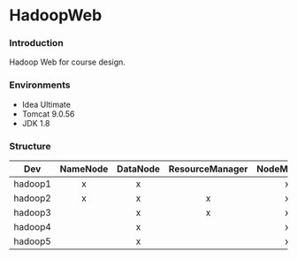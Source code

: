 # HadoopWeb

### Introduction
Hadoop Web for course design.

### Environments
- Idea Ultimate
- Tomcat 9.0.56
- JDK 1.8

### Structure
|Dev|NameNode|DataNode|ResourceManager|NodeManager|JournalNode|ZKNode
|:--:|:--:|:--:|:--:|:--:|:--:|:--:|
|hadoop1|x|x| |x|x|x|
|hadoop2|x|x|x|x|x|x|
|hadoop3| |x|x|x|x|x|
|hadoop4| |x| |x|x|x|
|hadoop5| |x| |x|x|x|